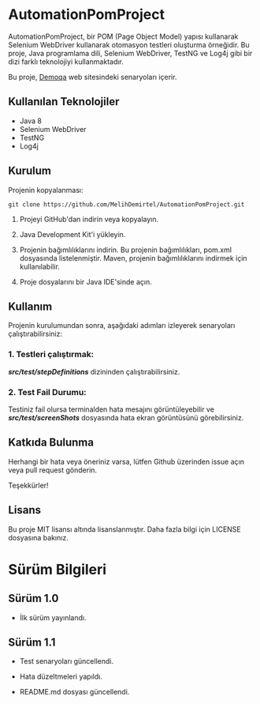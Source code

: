 # AutomationPomProject
AutomationPomProject, bir POM (Page Object Model) yapısı kullanarak Selenium WebDriver kullanarak otomasyon testleri oluşturma örneğidir. Bu proje, Java programlama dili, Selenium WebDriver, TestNG ve Log4j gibi bir dizi farklı teknolojiyi kullanmaktadır.

Bu proje, [Demoqa](https://demoqa.com) web sitesindeki senaryoları içerir.

## Kullanılan Teknolojiler
- Java 8
- Selenium WebDriver
- TestNG
- Log4j

## Kurulum
Projenin kopyalanması:
```
git clone https://github.com/MelihDemirtel/AutomationPomProject.git
```

1. Projeyi GitHub'dan indirin veya kopyalayın.

2. Java Development Kit'i yükleyin.

3. Projenin bağımlılıklarını indirin. Bu projenin bağımlılıkları, pom.xml dosyasında listelenmiştir. Maven, projenin bağımlılıklarını indirmek için kullanılabilir.

4. Proje dosyalarını bir Java IDE'sinde açın.

## Kullanım
Projenin kurulumundan sonra, aşağıdaki adımları izleyerek senaryoları çalıştırabilirsiniz:

### 1. Testleri çalıştırmak:
   ***src/test/stepDefinitions*** dizininden çalıştırabilirsiniz.

### 2. Test Fail Durumu:
Testiniz fail olursa terminalden hata mesajını görüntüleyebilir ve ***src/test/screenShots*** dosyasında hata ekran görüntüsünü görebilirsiniz.


## Katkıda Bulunma
Herhangi bir hata veya öneriniz varsa, lütfen Github üzerinden issue açın veya pull request gönderin.

Teşekkürler!

## Lisans
Bu proje MIT lisansı altında lisanslanmıştır. Daha fazla bilgi için LICENSE dosyasına bakınız.

# Sürüm Bilgileri

## Sürüm 1.0
- İlk sürüm yayınlandı.

## Sürüm 1.1
- Test senaryoları güncellendi.

- Hata düzeltmeleri yapıldı.

- README.md dosyası güncellendi.
